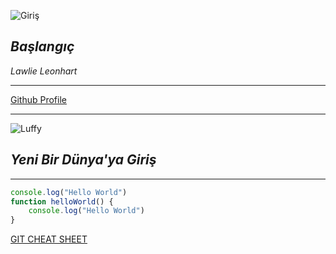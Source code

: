 ![Giriş](https://images.cgames.de/images/gsgp/4/final-fantasy-8_2113683.jpg)

## ***Başlangıç***
*Lawlie Leonhart*

---
[Github Profile](https://github.com/Lawlie01)

----
![Luffy](https://i.pinimg.com/originals/f0/af/cb/f0afcbce7ed4a7df7b822964501bf995.jpg)

## ***Yeni Bir Dünya'ya Giriş***
---

```javascript
console.log("Hello World")
function helloWorld() {
    console.log("Hello World")
}
```

[GIT CHEAT SHEET](https://education.github.com/git-cheat-sheet-education.pdf)